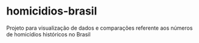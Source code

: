 # homicidios-brasil
Projeto para visualização de dados e comparações referente aos números de homicídios históricos no Brasil
